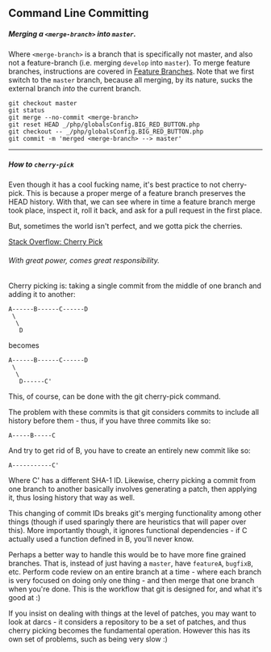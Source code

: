 ## Command Line Committing

##### Merging a `<merge-branch>` into `master`.
Where `<merge-branch>` is a branch that is specifically not master, and also not a feature-branch (i.e. merging `develop` into `master`). To merge feature branches, instructions are covered in [Feature Branches](https://github.com/dinnerlab/dinnerlab/wiki/Feature-Branches). Note that we first switch to the `master` branch, because all merging, by its nature, sucks the external branch _into_ the current branch.
```
git checkout master
git status
git merge --no-commit <merge-branch>
git reset HEAD _/php/globalsConfig.BIG_RED_BUTTON.php
git checkout -- _/php/globalsConfig.BIG_RED_BUTTON.php
git commit -m 'merged <merge-branch> --> master'
```

---

##### How to `cherry-pick`
Even though it has a cool fucking name, it's best practice to not cherry-pick. This is because a proper merge of a feature branch preserves the HEAD history. With that, we can see where in time a feature branch merge took place, inspect it, roll it back, and ask for a pull request in the first place.

But, sometimes the world isn't perfect, and we gotta pick the cherries.

[Stack Overflow: Cherry Pick](http://stackoverflow.com/questions/881092/how-to-merge-a-specific-commit-in-git)

###### With great power, comes great responsibility.

Cherry picking is: taking a single commit from the middle of one branch and adding it to another:
```
A------B------C------D
 \
  \
   D
```
becomes
```
A------B------C------D
 \
  \
   D------C'
```
This, of course, can be done with the git cherry-pick command.

The problem with these commits is that git considers commits to include all history before them - thus, if you have three commits like so:
```
A-----B-----C
```
And try to get rid of B, you have to create an entirely new commit like so:
```
A-----------C'
```
Where C' has a different SHA-1 ID. Likewise, cherry picking a commit from one branch to another basically involves generating a patch, then applying it, thus losing history that way as well.

This changing of commit IDs breaks git's merging functionality among other things (though if used sparingly there are heuristics that will paper over this). More importantly though, it ignores functional dependencies - if C actually used a function defined in B, you'll never know.

Perhaps a better way to handle this would be to have more fine grained branches. That is, instead of just having a `master`, have `featureA`, `bugfixB`, etc. Perform code review on an entire branch at a time - where each branch is very focused on doing only one thing - and then merge that one branch when you're done. This is the workflow that git is designed for, and what it's good at :)

If you insist on dealing with things at the level of patches, you may want to look at darcs - it considers a repository to be a set of patches, and thus cherry picking becomes the fundamental operation. However this has its own set of problems, such as being very slow :)